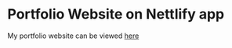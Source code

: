 
# Portfolio Website on Nettlify app


My portfolio website can be viewed [here](https://pramod-chinthala.netlify.app/)
